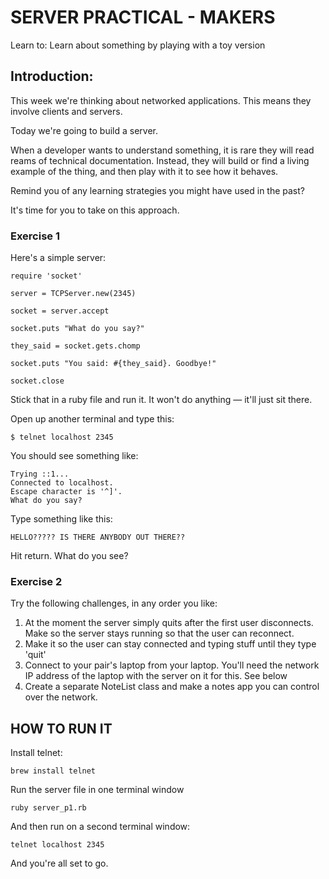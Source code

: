 # SERVER PRACTICAL - MAKERS

Learn to:
Learn about something by playing with a toy version

## Introduction:
This week we're thinking about networked applications. This means they involve clients and servers.

Today we're going to build a server.

When a developer wants to understand something, it is rare they will read reams of technical documentation. Instead, they will build or find a living example of the thing, and then play with it to see how it behaves.

Remind you of any learning strategies you might have used in the past?

It's time for you to take on this approach.

### Exercise 1
Here's a simple server:

```
require 'socket'

server = TCPServer.new(2345)

socket = server.accept

socket.puts "What do you say?"

they_said = socket.gets.chomp

socket.puts "You said: #{they_said}. Goodbye!"

socket.close
```

Stick that in a ruby file and run it. It won't do anything — it'll just sit there.

Open up another terminal and type this:
```
$ telnet localhost 2345
```

You should see something like:
```
Trying ::1...
Connected to localhost.
Escape character is '^]'.
What do you say?
```
Type something like this:
```
HELLO????? IS THERE ANYBODY OUT THERE??
```
Hit return. What do you see?

### Exercise 2
Try the following challenges, in any order you like:

1. At the moment the server simply quits after the first user disconnects. Make so the server stays running so that the user can reconnect.
2. Make it so the user can stay connected and typing stuff until they type 'quit'
3. Connect to your pair's laptop from your laptop. You'll need the network IP address of the laptop with the server on it for this. See below
4. Create a separate NoteList class and make a notes app you can control over the network.


## HOW TO RUN IT

Install telnet:
```
brew install telnet
```
Run the server file in one terminal window
```
ruby server_p1.rb
```

And then run on a second terminal window:
``` 
telnet localhost 2345
```  
And you're all set to go.
